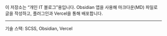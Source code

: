 이 저장소는 “개인 IT 블로그”용입니다. Obsidian 앱을 사용해 마크다운(MD) 파일로 글을 작성하고, 플러그인과 Vercel을 통해 배포합니다.

---
기술 스택: SCSS, Obsidian, Vercel